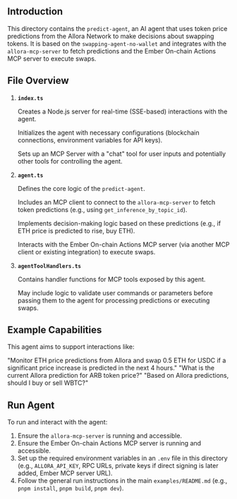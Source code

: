 ## Introduction

This directory contains the `predict-agent`, an AI agent that uses token price predictions from the Allora Network to make decisions about swapping tokens. It is based on the `swapping-agent-no-wallet` and integrates with the `allora-mcp-server` to fetch predictions and the Ember On-chain Actions MCP server to execute swaps.

## File Overview

1. **`index.ts`**

   Creates a Node.js server for real-time (SSE-based) interactions with the agent.

   Initializes the agent with necessary configurations (blockchain connections, environment variables for API keys).

   Sets up an MCP Server with a "chat" tool for user inputs and potentially other tools for controlling the agent.

2. **`agent.ts`**

   Defines the core logic of the `predict-agent`.

   Includes an MCP client to connect to the `allora-mcp-server` to fetch token predictions (e.g., using `get_inference_by_topic_id`).

   Implements decision-making logic based on these predictions (e.g., if ETH price is predicted to rise, buy ETH).

   Interacts with the Ember On-chain Actions MCP server (via another MCP client or existing integration) to execute swaps.

3. **`agentToolHandlers.ts`**

   Contains handler functions for MCP tools exposed by this agent.

   May include logic to validate user commands or parameters before passing them to the agent for processing predictions or executing swaps.

## Example Capabilities

This agent aims to support interactions like:

"Monitor ETH price predictions from Allora and swap 0.5 ETH for USDC if a significant price increase is predicted in the next 4 hours."
"What is the current Allora prediction for ARB token price?"
"Based on Allora predictions, should I buy or sell WBTC?"

## Run Agent

To run and interact with the agent:

1. Ensure the `allora-mcp-server` is running and accessible.
2. Ensure the Ember On-chain Actions MCP server is running and accessible.
3. Set up the required environment variables in an `.env` file in this directory (e.g., `ALLORA_API_KEY`, RPC URLs, private keys if direct signing is later added, Ember MCP server URL).
4. Follow the general run instructions in the main `examples/README.md` (e.g., `pnpm install`, `pnpm build`, `pnpm dev`).
